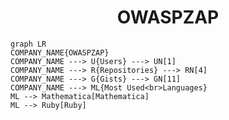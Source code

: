 <h1 align="center">OWASPZAP</h1>

```mermaid
graph LR
COMPANY_NAME{OWASPZAP}
COMPANY_NAME ---> U{Users} ---> UN[1]
COMPANY_NAME ---> R{Repositories} ---> RN[4]
COMPANY_NAME ---> G{Gists} ---> GN[11]
COMPANY_NAME ---> ML{Most Used<br>Languages}
ML --> Mathematica[Mathematica]
ML --> Ruby[Ruby]
```
